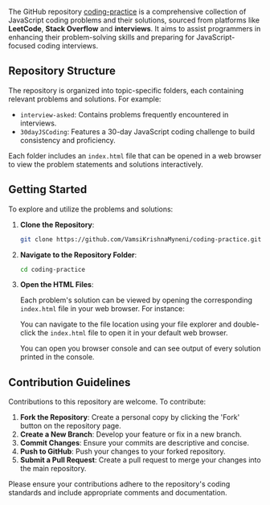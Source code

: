 The GitHub repository [coding-practice](https://github.com/VamsiKrishnaMyneni/coding-practice) is a comprehensive collection of JavaScript coding problems and their solutions, sourced from platforms like **LeetCode**, **Stack Overflow** and **interviews**. It aims to assist programmers in enhancing their problem-solving skills and preparing for JavaScript-focused coding interviews.

## Repository Structure

The repository is organized into topic-specific folders, each containing relevant problems and solutions. For example:

- `interview-asked`: Contains problems frequently encountered in interviews.
- `30dayJSCoding`: Features a 30-day JavaScript coding challenge to build consistency and proficiency.

Each folder includes an `index.html` file that can be opened in a web browser to view the problem statements and solutions interactively.

## Getting Started

To explore and utilize the problems and solutions:

1. **Clone the Repository**:

   ```bash
   git clone https://github.com/VamsiKrishnaMyneni/coding-practice.git
   ```


2. **Navigate to the Repository Folder**:

   ```bash
   cd coding-practice
   ```


3. **Open the HTML Files**:

   Each problem's solution can be viewed by opening the corresponding `index.html` file in your web browser. For instance:

   You can navigate to the file location using your file explorer and double-click the `index.html` file to open it in your default web browser.

   You can open you browser console and can see output of every solution printed in the console.

## Contribution Guidelines

Contributions to this repository are welcome. To contribute:

1. **Fork the Repository**: Create a personal copy by clicking the 'Fork' button on the repository page.
2. **Create a New Branch**: Develop your feature or fix in a new branch.
3. **Commit Changes**: Ensure your commits are descriptive and concise.
4. **Push to GitHub**: Push your changes to your forked repository.
5. **Submit a Pull Request**: Create a pull request to merge your changes into the main repository.

Please ensure your contributions adhere to the repository's coding standards and include appropriate comments and documentation.

 
